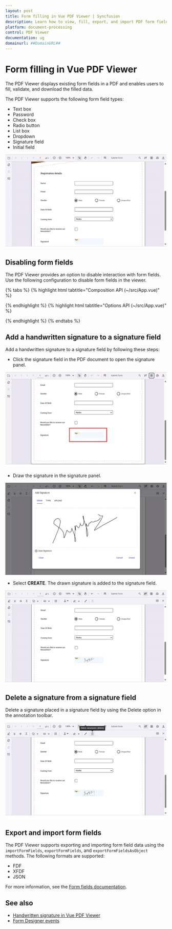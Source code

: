 ```yaml
---
layout: post
title: Form filling in Vue PDF Viewer | Syncfusion
description: Learn how to view, fill, export, and import PDF form fields using the Syncfusion Vue PDF Viewer, including disabling interaction and working with signatures.
platform: document-processing
control: PDF Viewer
documentation: ug
domainurl: ##DomainURL##
---
```


# Form filling in Vue PDF Viewer

The PDF Viewer displays existing form fields in a PDF and enables users to fill, validate, and download the filled data.

The PDF Viewer supports the following form field types:

* Text box
* Password
* Check box
* Radio button
* List box
* Dropdown
* Signature field
* Initial field

![Form filling in Vue PDF Viewer](./images/form-filling.png)

## Disabling form fields

The PDF Viewer provides an option to disable interaction with form fields. Use the following configuration to disable form fields in the viewer.

{% tabs %}
{% highlight html tabtitle="Composition API (~/src/App.vue)" %}

<template>
  <div id="app">
    <ejs-pdfviewer id="pdfViewer"
                   :documentPath="documentPath"
                   :resourceUrl="resourceUrl"
                   :enableFormDesigner="false">
    </ejs-pdfviewer>
  </div>
</template>

<script setup>

import {
  PdfViewerComponent as EjsPdfviewer, Toolbar, Magnification, Navigation, Annotation, LinkAnnotation,
  ThumbnailView, BookmarkView, TextSelection, TextSearch, FormFields, FormDesigner
} from '@syncfusion/ej2-vue-pdfviewer';
import { provide } from 'vue';

const documentPath = "https://cdn.syncfusion.com/content/pdf/pdf-succinctly.pdf";
const resourceUrl = "https://cdn.syncfusion.com/ej2/31.2.2/dist/ej2-pdfviewer-lib";

provide('PdfViewer', [Toolbar, Magnification, Navigation, Annotation, LinkAnnotation, ThumbnailView, BookmarkView,
  TextSelection, TextSearch, FormFields, FormDesigner]);

</script>

{% endhighlight %}
{% highlight html tabtitle="Options API (~/src/App.vue)" %}

<template>
  <div id="app">
    <ejs-pdfviewer id="pdfViewer"
                   :documentPath="documentPath"
                   :resourceUrl="resourceUrl"
                   :enableFormDesigner="false">
    </ejs-pdfviewer>
  </div>
</template>

<script>

import {
  PdfViewerComponent, Toolbar, Magnification, Navigation, Annotation, LinkAnnotation,
  ThumbnailView, BookmarkView, TextSelection, TextSearch, FormFields, FormDesigner
} from '@syncfusion/ej2-vue-pdfviewer';

export default {
  name: "App",
  components: {
    "ejs-pdfviewer": PdfViewerComponent
  },
  data() {
    return {
      documentPath: "https://cdn.syncfusion.com/content/pdf/pdf-succinctly.pdf",
      resourceUrl: "https://cdn.syncfusion.com/ej2/31.2.2/dist/ej2-pdfviewer-lib"
    };
  },
  provide: {
    PdfViewer: [Toolbar, Magnification, Navigation, Annotation, LinkAnnotation, ThumbnailView, BookmarkView,
      TextSelection, TextSearch, FormFields, FormDesigner]
  }
};

</script>

{% endhighlight %}
{% endtabs %}

## Add a handwritten signature to a signature field

Add a handwritten signature to a signature field by following these steps:

* Click the signature field in the PDF document to open the signature panel.

![Signature field in Vue PDF Viewer](./images/form-filling-signature.png)

* Draw the signature in the signature panel.

![Signature panel in Vue PDF Viewer](./images/form-filling-signature-dialog.png)

* Select **CREATE**. The drawn signature is added to the signature field.

![Signature added in Vue PDF Viewer](./images/form-filling-signature-signed.png)

## Delete a signature from a signature field

Delete a signature placed in a signature field by using the Delete option in the annotation toolbar.

![Deleting a signature in Vue PDF Viewer](./images/form-filling-signature-del.png)

## Export and import form fields

The PDF Viewer supports exporting and importing form field data using the `importFormFields`, `exportFormFields`, and `exportFormFieldsAsObject` methods. The following formats are supported:

* FDF
* XFDF
* JSON

For more information, see the [Form fields documentation](https://help.syncfusion.com/document-processing/pdf/pdf-viewer/vue/form-designer/create-programmatically#export-and-import-form-fields).

## See also

* [Handwritten signature in Vue PDF Viewer](./annotations/signature-annotation)
* [Form Designer events](./form-designer/form-field-events)
